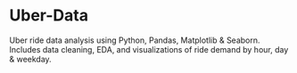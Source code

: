 # Uber-Data
Uber ride data analysis using Python, Pandas, Matplotlib &amp; Seaborn. Includes data cleaning, EDA, and visualizations of ride demand by hour, day &amp; weekday.
